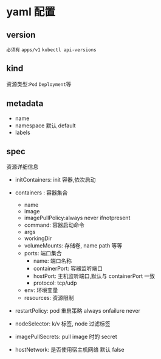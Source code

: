 # yaml 配置

## version

`必须有` `apps/v1` `kubectl api-versions`

## kind

资源类型:`Pod` `Deployment`等

## metadata

- name
- namespace 默认 default
- labels

## spec

资源详细信息

- initContainers: init 容器,依次启动
- containers : 容器集合

  - name
  - image
  - imagePullPolicy:always never ifnotpresent
  - command: 容器启动命令
  - args
  - workingDir
  - volumeMounts: 存储卷, name path 等等
  - ports: 端口集合
    - name: 端口名称
    - containerPort: 容器监听端口
    - hostPort: 主机监听端口,默认与 containerPort 一致
    - protocol: tcp/udp
  - env: 环境变量
  - resources: 资源限制

- restartPolicy: pod 重启策略 always onfailure never
- nodeSelector: k/v 标签, node 过滤标签
- imagePullSecrets: pull image 时的 secret
- hostNetwork: 是否使用宿主机网络 默认 false
